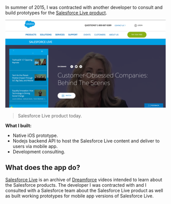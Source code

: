 In summer of 2015, I was contracted with another developer to consult and build prototypes for the [Salesforce Live product](https://www.salesforce.com/video/).

![](/img/freelance/salesforce/site.png)
> Salesforce Live product today.

**What I built:**

* Native iOS prototype.
* Nodejs backend API to host the Salesforce Live content and deliver to users via mobile app.
* Development consulting.

## What does the app do?

[Salesforce Live](https://www.salesforce.com/video/) is an archive of [Dreamforce](https://www.salesforce.com/dreamforce/) videos intended to learn about the Salesforce products. The developer I was contracted with and I consulted with a Salesforce team about the Salesforce Live product as well as built working prototypes for mobile app versions of Salesforce Live.
